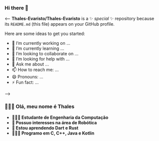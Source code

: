 ### Hi there 👋

<--
**Thales-Evaristo/Thales-Evaristo** is a ✨ _special_ ✨ repository because its `README.md` (this file) appears on your GitHub profile.

Here are some ideas to get you started:

- 🔭 I’m currently working on ...
- 🌱 I’m currently learning ...
- 👯 I’m looking to collaborate on ...
- 🤔 I’m looking for help with ...
- 💬 Ask me about ...
- 📫 How to reach me: ...
- 😄 Pronouns: ...
- ⚡ Fun fact: ...

-->

###  🙋🏽‍♂️ Olá, meu nome é Thales

-  **👨🏼‍🎓 Estudante de Engenharia da Computação**  
- **👀 Possuo interesses na área de Robótica**
- **🌱 Estou aprendendo Dart e Rust**
- **👨🏽‍💻 Programo em C, C++, Java e Kotlin** 
